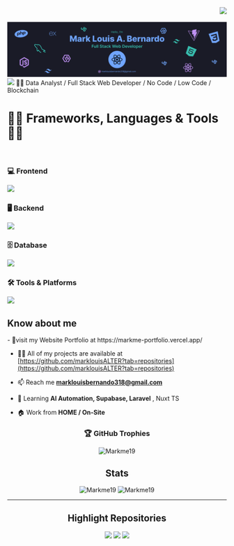 
 <img align="right" src="https://api.visitorbadge.io/api/VisitorHit?user=marklouisALTER&countColor=%237B1E7A">
  <br><br>
 <img src="https://github.com/marklouisALTER/marklouisALTER/blob/main/Banner.png" />

<img src="https://readme-typing-svg.demolab.com?font=Fira+Code&pause=1000&width=435&lines=Web+Developer+/+AI+Automation" />
👨‍💻 Data Analyst / Full Stack Web Developer / No Code / Low Code / Blockchain
<div align="left">
  <h1>👨‍💻 Frameworks, Languages & Tools 👨‍💻</h1>

  <br />
  
  <!-- Frontend -->
  <h3>💻 Frontend</h3>
  <p align="left">
    <a href="https://skillicons.dev">
      <img src="https://skillicons.dev/icons?i=html,css,bootstrap,tailwind,react,typescript,js,nextjs," />
    </a>
  </p>

  <!-- Backend -->
  <h3>🖥️ Backend</h3>
  <p align="left">
    <a href="https://skillicons.dev">
      <img src="https://skillicons.dev/icons?i=nodejs,express,php,python,laravel,jquery" />
    </a>
  </p>

  <!-- Database -->
  <h3>🗄️ Database</h3>
  <p align="left">
    <a href="https://skillicons.dev">
      <img src="https://skillicons.dev/icons?i=mysql,mongodb,supabase,postgresql,sqlite" />
    </a>
  </p>

  <!-- Tools & Platforms -->
  <h3>🛠️ Tools & Platforms</h3>
  <p align="left">
    <a href="https://skillicons.dev">
      <img src="https://skillicons.dev/icons?i=git,github,vercel,vite,wordpress,ubuntu,figma,docker,postman,npm" />
    </a>
  </p>
 
</div>


<h2>Know about me </h2>
-  🚩visit my Website Portfolio at https://markme-portfolio.vercel.app/

- 👨‍💻 All of my projects are available at [https://github.com/marklouisALTER?tab=repositories](https://github.com/marklouisALTER?tab=repositories)

- 📫 Reach me **marklouisbernando318@gmail.com**

- 🎯 Learning **AI Automation, Supabase, Laravel**
, Nuxt TS
- 🏠 Work from **HOME / On-Site**
  
<h3 align="center">🏆 GitHub Trophies</h3>
<p align="center">
<img src="https://github-profile-trophy.vercel.app/?username=marklouisALTER&theme=onedark" alt="Markme19" />
</p>

<h2 align="center">Stats </h2>
<p align="center">
<img width="400" src="https://github-readme-stats.vercel.app/api?username=marklouisALTER&count_private=true&show_icons=true&theme=tokyonight&hide_border=true" alt="Markme19" />
<img width="425" src="https://github-readme-streak-stats.herokuapp.com?user=marklouisALTER&theme=tokyonight&hide_border=true" alt="Markme19" />
</p>
<hr>
<h2 align="center">Highlight Repositories</h2>
<div width="100%" align="center">
 <a align="left" href="https://github.com/marklouisALTER/face_recognition"><img src="https://github-readme-stats.vercel.app/api/pin/?username=marklouisALTER&repo=face_recognition&theme=tokyonight" /></a>
 <a align="left" href="https://github.com/marklouisALTER/Face_Recognition-GoogleColab-"><img src="https://github-readme-stats.vercel.app/api/pin/?username=marklouisALTER&repo=Face_Recognition-GoogleColab-&theme=tokyonight" /></a>
  <a align="left" href="https://github.com/marklouisALTER/Face_Recognition-GoogleColab-"><img src="https://github-readme-stats.vercel.app/api/pin/?username=marklouisALTER&repo=Face_Recognition-GoogleColab-&theme=tokyonight" /></a>
</div>
